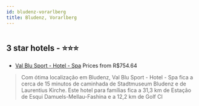 ```yaml
---
id: bludenz-vorarlberg
title: Bludenz, Vorarlberg
---
```


<center><img src="https://i.travelapi.com/hotels/3000000/2400000/2391900/2391891/63188d6a_z.jpg" alt="" /></center>


##  3 star hotels - ⭐️⭐️⭐️

-    [Val Blu Sport - Hotel - Spa](https://www.hurb.com/br/aud/https://www.hurb.com/br/hotels/bludenz/val-blu-sport-hotel-spa-HT-XS7X?cmp=18055) Prices from R$754.64
   > Com ótima localização em Bludenz, Val Blu Sport - Hotel - Spa fica a cerca de 15 minutos de caminhada de Stadtmuseum Bludenz e de Laurentius Kirche.  Este hotel para famílias fica a 31,3 km de Estação de Esqui Damuels-Mellau-Fashina e a 12,2 km de Golf Cl
